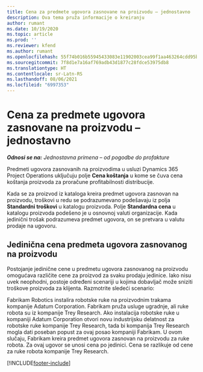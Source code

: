 ```yaml
---
title: Cena za predmete ugovora zasnovane na proizvodu – jednostavno
description: Ova tema pruža informacije o kreiranju
author: rumant
ms.date: 10/19/2020
ms.topic: article
ms.prod: ''
ms.reviewer: kfend
ms.author: rumant
ms.openlocfilehash: 55f74b016b55945433083e11902003cea99f1aa463264cdd95b0aad389592e20
ms.sourcegitcommit: 7f8d1e7a16af769adb43d1877c28fdce53975db8
ms.translationtype: HT
ms.contentlocale: sr-Latn-RS
ms.lasthandoff: 08/06/2021
ms.locfileid: "6997353"
---
```

# <a name="cost-product-based-contract-lines---lite"></a>Cena za predmete ugovora zasnovane na proizvodu – jednostavno

_**Odnosi se na:** Jednostavna primena – od pogodbe do profakture_


Predmeti ugovora zasnovanih na proizvodima u usluzi Dynamics 365 Project Operations uključuju polje **Cena koštanja** u kome se čuva cena koštanja proizvoda za proračune profitabilnosti distribucije.

Kada se za proizvod iz kataloga kreira predmet ugovora zasnovan na proizvodu, troškovi u redu se podrazumevano podešavaju iz polja **Standardni troškovi** u katalogu proizvoda. Polje **Standardna cena** u katalogu proizvoda podešeno je u osnovnoj valuti organizacije. Kada jedinični trošak podrazumeva predmet ugovora, on se pretvara u valutu prodaje na ugovoru.

## <a name="unit-cost-on-a-product-based-contract-line"></a>Jedinična cena predmeta ugovora zasnovanog na proizvodu

Postojanje jedinične cene u predmetu ugovora zasnovanog na proizvodu omogućava različite cene za proizvod za svaku prodaju jedinice. Iako nisu uvek neophodni, postoje određeni scenariji u kojima dobavljač može sniziti troškove proizvoda za klijenta. Razmotrite sledeći scenario:

Fabrikam Robotics instalira robotske ruke na proizvodnim trakama kompanije Adatum Corporation. Fabrikam pruža usluge ugradnje, ali ruke robota su iz kompanije Trey Research. Ako instalacija robotske ruke u kompaniji Adatum Corporation otvori novu industrijsku delatnost za robotske ruke kompanije Trey Research, tada bi kompanija Trey Research mogla dati poseban popust za ovaj posao kompaniji Fabrikam. U ovom slučaju, Fabrikam kreira predmet ugovora zasnovan na proizvodu za ruke robota. Za ovaj ugovor se unosi cena po jedinici. Cena se razlikuje od cene za ruke robota kompanije Trey Research.


[!INCLUDE[footer-include](../../includes/footer-banner.md)]
